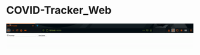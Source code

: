 # COVID-Tracker_Web
<img src="https://raw.githubusercontent.com/skarthik7/COVID_Tracker-Web/main/demo.gif" width="500" > 
